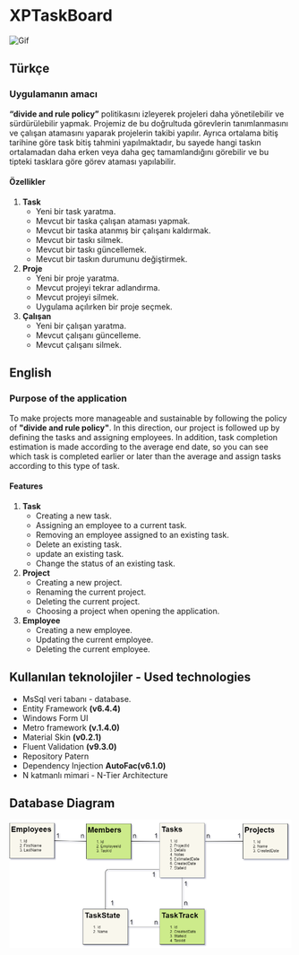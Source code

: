 # XPTaskBoard
![Gif](https://raw.githubusercontent.com/AliYildizoz909/XPTaskBoard/master/SS/AppGif.gif)
## Türkçe

### Uygulamanın amacı 

**“divide and rule policy”** politikasını izleyerek projeleri daha yönetilebilir ve sürdürülebilir yapmak. Projemiz de bu doğrultuda görevlerin tanımlanmasını ve çalışan atamasını yaparak projelerin takibi yapılır. Ayrıca ortalama bitiş tarihine göre task bitiş tahmini yapılmaktadır, bu sayede hangi taskın ortalamadan daha erken veya daha geç tamamlandığını görebilir ve bu tipteki tasklara göre görev ataması yapılabilir.

#### Özellikler

 1. **Task**
	 - Yeni bir task yaratma.
	 - Mevcut bir taska çalışan ataması yapmak.
	 - Mevcut bir taska atanmış bir çalışanı kaldırmak.
	 - Mevcut bir taskı silmek.
	 - Mevcut bir taskı güncellemek.
	 - Mevcut bir taskın durumunu değiştirmek.
 2. **Proje**
	  - Yeni bir proje yaratma.
	  - Mevcut projeyi tekrar adlandırma.
	  - Mevcut projeyi silmek.
	  - Uygulama açılırken bir proje seçmek.
3. **Çalışan**
	 - Yeni bir çalışan yaratma.
	 - Mevcut çalışanı güncelleme.
	 - Mevcut çalışanı silmek.
## English

### Purpose of the application

To make projects more manageable and sustainable by following the policy of  **"divide and rule policy"**. In this direction, our project is followed up by defining the tasks and assigning employees. In addition, task completion estimation is made according to the average end date, so you can see which task is completed earlier or later than the average and assign tasks according to this type of task.

#### Features

 1. **Task**
	- Creating a new task.
	- Assigning an employee to a current task.
	- Removing an employee assigned to an existing task.
	- Delete an existing task.
	- update an existing task.
	- Change the status of an existing task.
 2. **Project**
	- Creating a new project.
	- Renaming the current project.
	- Deleting the current project.
	- Choosing a project when opening the application.
3.  **Employee**
	- Creating a new employee.
	- Updating the current employee.
	- Deleting the current employee.

## Kullanılan teknolojiler - Used technologies

 - MsSql veri tabanı - database.
 - Entity Framework **(v6.4.4)**
 - Windows Form UI
 - Metro framework **(v.1.4.0)**
 - Material Skin **(v0.2.1)**
 - Fluent Validation **(v9.3.0)**
 - Repository Patern
 - Dependency Injection **AutoFac(v6.1.0)**
 - N katmanlı mimari - N-Tier Architecture
## Database Diagram
![Database Diagram](https://raw.githubusercontent.com/AliYildizoz909/XPTaskBoard/master/SS/DatabaseDiagram.png)
